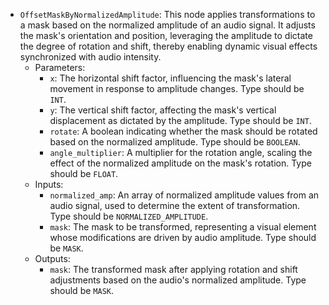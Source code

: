 - `OffsetMaskByNormalizedAmplitude`: This node applies transformations to a mask based on the normalized amplitude of an audio signal. It adjusts the mask's orientation and position, leveraging the amplitude to dictate the degree of rotation and shift, thereby enabling dynamic visual effects synchronized with audio intensity.
    - Parameters:
        - `x`: The horizontal shift factor, influencing the mask's lateral movement in response to amplitude changes. Type should be `INT`.
        - `y`: The vertical shift factor, affecting the mask's vertical displacement as dictated by the amplitude. Type should be `INT`.
        - `rotate`: A boolean indicating whether the mask should be rotated based on the normalized amplitude. Type should be `BOOLEAN`.
        - `angle_multiplier`: A multiplier for the rotation angle, scaling the effect of the normalized amplitude on the mask's rotation. Type should be `FLOAT`.
    - Inputs:
        - `normalized_amp`: An array of normalized amplitude values from an audio signal, used to determine the extent of transformation. Type should be `NORMALIZED_AMPLITUDE`.
        - `mask`: The mask to be transformed, representing a visual element whose modifications are driven by audio amplitude. Type should be `MASK`.
    - Outputs:
        - `mask`: The transformed mask after applying rotation and shift adjustments based on the audio's normalized amplitude. Type should be `MASK`.
